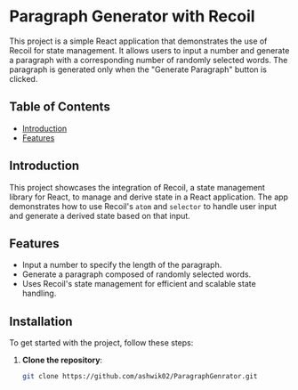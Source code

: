 # Paragraph Generator with Recoil

This project is a simple React application that demonstrates the use of Recoil for state management. It allows users to input a number and generate a paragraph with a corresponding number of randomly selected words. The paragraph is generated only when the "Generate Paragraph" button is clicked.

## Table of Contents

- [Introduction](#introduction)
- [Features](#features)

## Introduction

This project showcases the integration of Recoil, a state management library for React, to manage and derive state in a React application. The app demonstrates how to use Recoil's `atom` and `selector` to handle user input and generate a derived state based on that input.

## Features

- Input a number to specify the length of the paragraph.
- Generate a paragraph composed of randomly selected words.
- Uses Recoil's state management for efficient and scalable state handling.

## Installation

To get started with the project, follow these steps:

1. **Clone the repository**:
   ```bash
   git clone https://github.com/ashwik02/ParagraphGenrator.git
   ```
